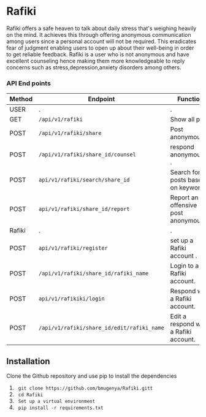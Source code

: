 # Rafiki
Rafiki offers a safe heaven to talk about daily stress that's weighing heavily on the mind. It achieves this through offering anonymous communication among users since a personal account will not be required. This eradicates fear of judgment enabling users to open up about their well-being in order to get reliable feedback. Rafiki is a user who is not anonymous and have excellent counseling hence making them more knowledgeable to reply concerns such as stress,depression,anxiety disorders among others.




### API End points
Method | Endpoint | Function |
| ------ | -------------| --------------- |
|USER| . |   .   |
|GET| `/api/v1/rafiki` | Show all post. |
|POST| `/api/v1/rafiki/share` | Post anonymously.|
|POST| `/api/v1/rafiki/share_id/counsel` | respond anonymously . |
|POST| `api/v1/rafiki/search/share_id` | Search for posts based on keyword. |
|POST| `api/v1/rafiki/share_id/report` | Report an offensive post anonymously. |
|Rafiki| . |   .   |
|POST| `api/v1/rafiki/register` |  set up a Rafiki account . |
|POST| `/api/v1/rafiki/share_id/rafiki_name` |  Login to a Rafiki account. |
|POST| `api/v1/rafikiki/login` |  Respond with a Rafiki account. |
|POST| `/api/v1/rafiki/share_id/edit/rafiki_name` | Edit a respond with a Rafiki account.|


## Installation

Clone the Github repository and use pip to install the dependencies
1. ` git clone https://github.com/bmugenya/Rafiki.gitt`
2. ` cd Rafiki`
3. ` Set up a virtual environment`
4. ` pip install -r requirements.txt`


